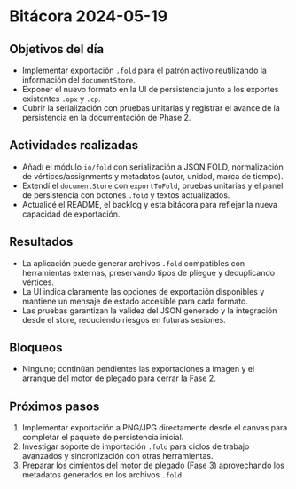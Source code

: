 # Bitácora 2024-05-19

## Objetivos del día
- Implementar exportación `.fold` para el patrón activo reutilizando la información del `documentStore`.
- Exponer el nuevo formato en la UI de persistencia junto a los exportes existentes `.opx` y `.cp`.
- Cubrir la serialización con pruebas unitarias y registrar el avance de la persistencia en la documentación de Phase 2.

## Actividades realizadas
- Añadí el módulo `io/fold` con serialización a JSON FOLD, normalización de vértices/assignments y metadatos (autor, unidad, marca de tiempo).
- Extendí el `documentStore` con `exportToFold`, pruebas unitarias y el panel de persistencia con botones `.fold` y textos actualizados.
- Actualicé el README, el backlog y esta bitácora para reflejar la nueva capacidad de exportación.

## Resultados
- La aplicación puede generar archivos `.fold` compatibles con herramientas externas, preservando tipos de pliegue y deduplicando vértices.
- La UI indica claramente las opciones de exportación disponibles y mantiene un mensaje de estado accesible para cada formato.
- Las pruebas garantizan la validez del JSON generado y la integración desde el store, reduciendo riesgos en futuras sesiones.

## Bloqueos
- Ninguno; continúan pendientes las exportaciones a imagen y el arranque del motor de plegado para cerrar la Fase 2.

## Próximos pasos
1. Implementar exportación a PNG/JPG directamente desde el canvas para completar el paquete de persistencia inicial.
2. Investigar soporte de importación `.fold` para ciclos de trabajo avanzados y sincronización con otras herramientas.
3. Preparar los cimientos del motor de plegado (Fase 3) aprovechando los metadatos generados en los archivos `.fold`.
